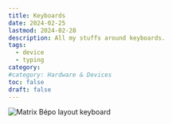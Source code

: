 ```yaml
---
title: Keyboards
date: 2024-02-25
lastmod: 2024-02-28
description: All my stuffs around keyboards.
tags:
  - device
  - typing
category:
#category: Hardware & Devices
toc: false
draft: false
---
```


![Matrix Bépo layout keyboard](/files/matrix-kb.png)
